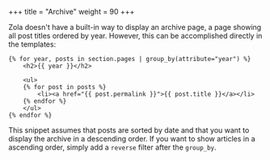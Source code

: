 +++
title = "Archive"
weight = 90
+++

Zola doesn't have a built-in way to display an archive page, a page showing
all post titles ordered by year. However, this can be accomplished directly in the templates:

```jinja2
{% for year, posts in section.pages | group_by(attribute="year") %}
    <h2>{{ year }}</h2>

    <ul>
    {% for post in posts %}
        <li><a href="{{ post.permalink }}">{{ post.title }}</a></li>
    {% endfor %}
    </ul>
{% endfor %}
```

This snippet assumes that posts are sorted by date and that you want to display the archive
in a descending order. If you want to show articles in a ascending order, simply add a `reverse` filter
after the `group_by`.
